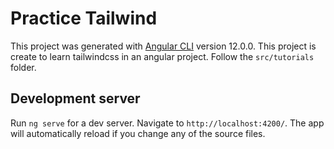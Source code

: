 # Practice Tailwind

This project was generated with [Angular CLI](https://github.com/angular/angular-cli) version 12.0.0.
This project is create to learn tailwindcss in an angular project.
Follow the `src/tutorials` folder.

## Development server

Run `ng serve` for a dev server. Navigate to `http://localhost:4200/`. The app will automatically reload if you change any of the source files.

